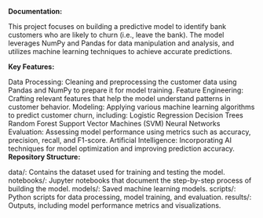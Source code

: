 **Documentation:**

This project focuses on building a predictive model to identify bank customers who are likely to churn (i.e., leave the bank). The model leverages NumPy and Pandas for data manipulation and analysis, and utilizes machine learning techniques to achieve accurate predictions.

**Key Features:**

Data Processing: Cleaning and preprocessing the customer data using Pandas and NumPy to prepare it for model training.
Feature Engineering: Crafting relevant features that help the model understand patterns in customer behavior.
Modeling: Applying various machine learning algorithms to predict customer churn, including:
Logistic Regression
Decision Trees
Random Forest
Support Vector Machines (SVM)
Neural Networks
Evaluation: Assessing model performance using metrics such as accuracy, precision, recall, and F1-score.
Artificial Intelligence: Incorporating AI techniques for model optimization and improving prediction accuracy.
**Repository Structure:**

data/: Contains the dataset used for training and testing the model.
notebooks/: Jupyter notebooks that document the step-by-step process of building the model.
models/: Saved machine learning models.
scripts/: Python scripts for data processing, model training, and evaluation.
results/: Outputs, including model performance metrics and visualizations.

